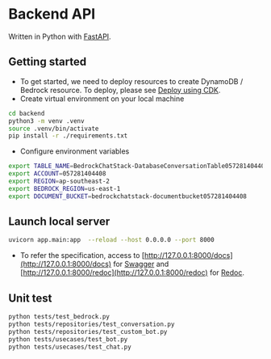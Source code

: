 # Backend API

Written in Python with [FastAPI](https://fastapi.tiangolo.com/).

## Getting started

- To get started, we need to deploy resources to create DynamoDB / Bedrock resource. To deploy, please see [Deploy using CDK](../README.md#deploy-using-cdk).
- Create virtual environment on your local machine

```sh
cd backend
python3 -m venv .venv
source .venv/bin/activate
pip install -r ./requirements.txt
```

- Configure environment variables

```sh
export TABLE_NAME=BedrockChatStack-DatabaseConversationTable057281404408
export ACCOUNT=057281404408
export REGION=ap-southeast-2
export BEDROCK_REGION=us-east-1
export DOCUMENT_BUCKET=bedrockchatstack-documentbucket057281404408
```

## Launch local server

```sh
uvicorn app.main:app  --reload --host 0.0.0.0 --port 8000
```

- To refer the specification, access to [http://127.0.0.1:8000/docs](http://127.0.0.1:8000/docs) for [Swagger](https://swagger.io/) and [http://127.0.0.1:8000/redoc](http://127.0.0.1:8000/redoc) for [Redoc](https://github.com/Redocly/redoc).

## Unit test

```sh
python tests/test_bedrock.py
python tests/repositories/test_conversation.py
python tests/repositories/test_custom_bot.py
python tests/usecases/test_bot.py
python tests/usecases/test_chat.py
```
